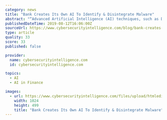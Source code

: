 ```yaml
---
category: news
title: "Bank Creates Its Own AI To Identify & Disintegrate Malware"
abstract: "“Advanced Artificial Intelligence (AI) techniques, such as Deep learning, Graph analysis, play a more significant role in reducing the time and cost of manual feature engineering and discovering unknown patterns for Cyber security analysts,” the bank's ..."
publishedDateTime: 2019-08-12T16:06:00Z
sourceUrl: https://www.cybersecurityintelligence.com/blog/bank-creates-its-own-ai-to-identify-disintegrate-malware--4442.html
type: article
quality: 33
score: 33
published: false

provider:
  name: cybersecurityintelligence.com
  id: cybersecurityintelligence.com

topics:
  - AI
  - AI in Finance

images:
  - url: https://www.cybersecurityintelligence.com/files/upload/htmleditor/malware%20flickr%204.jpg
    width: 1024
    height: 499
    title: "Bank Creates Its Own AI To Identify & Disintegrate Malware"
---
```

